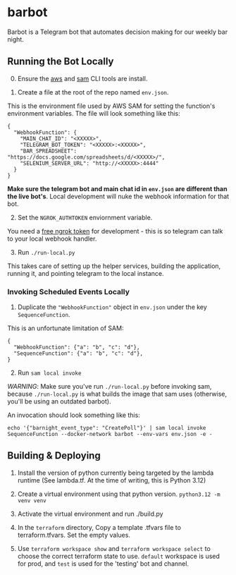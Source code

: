 # barbot

Barbot is a Telegram bot that automates decision making for our weekly bar night.

## Running the Bot Locally

0. Ensure the [aws](https://aws.amazon.com/cli/) and [sam](https://docs.aws.amazon.com/serverless-application-model/latest/developerguide/install-sam-cli.html) CLI tools are install.

1. Create a file at the root of the repo named `env.json`.

This is the environment file used by AWS SAM for setting the function's environment variables.
The file will look something like this:

```
{
  "WebhookFunction": {
    "MAIN_CHAT_ID": "<XXXXX>",
    "TELEGRAM_BOT_TOKEN": "<XXXXX>:<XXXXX>",
    "BAR_SPREADSHEET": "https://docs.google.com/spreadsheets/d/<XXXXX>/",
    "SELENIUM_SERVER_URL": "http://<XXXXX>:4444"
  }
}
```

**Make sure the telegram bot and main chat id in `env.json` are different than the live bot's**.
Local development will nuke the webhook information for that bot.

2. Set the `NGROK_AUTHTOKEN` enviornment variable.

You need a [free ngrok token](https://ngrok.com/) for development - this is so telegram can talk to your local webhook handler.

3. Run `./run-local.py`

This takes care of setting up the helper services, building the application, running it, and pointing telegram to the local instance.

### Invoking Scheduled Events Locally

1. Duplicate the `"WebhookFunction"` object in `env.json` under the key `SequenceFunction`.

This is an unfortunate limitation of SAM:

```
{
  "WebhookFunction": {"a": "b", "c": "d"},
  "SequenceFunction": {"a": "b", "c": "d"},
}
```

2. Run `sam local invoke`

*WARNING*: Make sure you've run `./run-local.py` before invoking sam, because `./run-local.py` is what builds the image that sam uses (otherwise, you'll be using an outdated barbot).

An invocation should look something like this:

```
echo '{"barnight_event_type": "CreatePoll"}' | sam local invoke SequenceFunction --docker-network barbot --env-vars env.json -e -
```

## Building & Deploying

1. Install the version of python currently being targeted by the lambda runtime (See lambda.tf. At the time of writing, this is Python 3.12)

2. Create a virtual environment using that python version. `python3.12 -m venv venv`

3. Activate the virtual environment and run ./build.py

4. In the `terraform` directory, Copy a template .tfvars file to terraform.tfvars. Set the empty values.

5. Use `terraform workspace show` and `terraform workspace select` to choose the correct terraform state to use. 
   `default` workspace is used for prod, and `test` is used for the 'testing' bot and channel.
